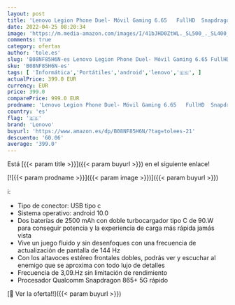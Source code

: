 ```yaml
---
layout: post
title: 'Lenovo Legion Phone Duel- Móvil Gaming 6.65   FullHD  Snapdragon 865+ 5G  16GB RAM  512 GB UFS 3.1  Tarjeta gráfica Qualcomm Adreno 650  Android 10  Rojo [Versión ES/PT]'
date: 2022-04-25 08:20:34
image: 'https://m.media-amazon.com/images/I/41bJHD0ZtWL._SL500_._SL400_.jpg'
comments: true
category: ofertas
author: 'tole.es'
slug: 'B08NF85H6N-es Lenovo Legion Phone Duel- Móvil Gaming 6.65 FullHD...'
sku: 'B08NF85H6N-es'
tags: [ 'Informática','Portátiles','android','lenovo','🇪🇸', ]
actualPrice: 399.0 EUR
currency: EUR
price: 399.0
comparePrice: 999.0 EUR
prodname: 'Lenovo Legion Phone Duel- Móvil Gaming 6.65   FullHD  Snapdragon 865+ 5G  16GB RAM  512 GB UFS 3.1  Tarjeta gráfica Qualcomm Adreno 650  Android 10  Rojo [Versión ES/PT]'
country: 'es'
flag: '🇪🇸'
brand: 'Lenovo'
buyurl: 'https://www.amazon.es/dp/B08NF85H6N/?tag=tolees-21'
descuento: '60.06'
average: '399.0'
---
```


Está [{{< param title >}}]({{< param buyurl >}}) en el siguiente enlace!

[![{{< param prodname >}}]({{< param image >}})]({{< param buyurl >}})

ℹ️:

- Tipo de conector: USB tipo c
- Sistema operativo: android 10.0
- Dos baterías de 2500 mAh con doble turbocargador tipo C de 90.W para conseguir potencia y la experiencia de carga más rápida jamás vista
- Vive un juego fluido y sin desenfoques con una frecuencia de actualización de pantalla de 144 Hz
- Con los altavoces estéreo frontales dobles, podrás ver y escuchar al enemigo que se aproxima con todo lujo de detalles
- Frecuencia de 3,09.Hz sin limitación de rendimiento
- Procesador Qualcomm Snapdragon 865+ 5G rápido

[🛒 Ver la oferta!!]({{< param buyurl >}})
